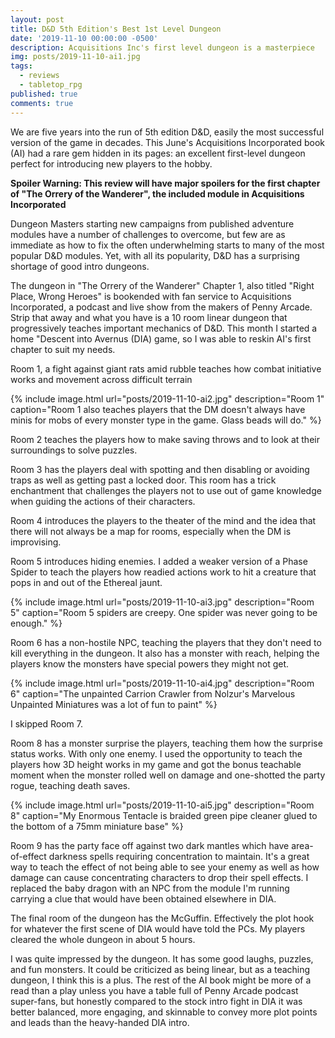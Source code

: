```yaml
---
layout: post
title: D&D 5th Edition's Best 1st Level Dungeon
date: '2019-11-10 00:00:00 -0500'
description: Acquisitions Inc's first level dungeon is a masterpiece
img: posts/2019-11-10-ai1.jpg
tags:
  - reviews
  - tabletop_rpg
published: true
comments: true
---
```


We are five years into the run of 5th edition D&D, easily the most successful version of the game in decades.  This June's Acquisitions Incorporated book (AI) had a rare gem hidden in its pages: an excellent first-level dungeon perfect for introducing new players to the hobby.

**Spoiler Warning: This review will have major spoilers for the first chapter of "The Orrery of the Wanderer", the included module in Acquisitions Incorporated** 

Dungeon Masters starting new campaigns from published adventure modules have a number of challenges to overcome, but few are as immediate as how to fix the often underwhelming starts to many of the most popular D&D modules.  Yet, with all its popularity, D&D has a surprising shortage of good intro dungeons.

The dungeon in "The Orrery of the Wanderer" Chapter 1, also titled "Right Place, Wrong Heroes" is bookended with fan service to Acquisitions Incorporated, a podcast and live show from the makers of Penny Arcade. Strip that away and what you have is a 10 room linear dungeon that progressively teaches important mechanics of D&D.  This month I started a home "Descent into Avernus (DIA) game, so I was able to reskin AI's first chapter to suit my needs.

Room 1, a fight against giant rats amid rubble teaches how combat initiative works and movement across difficult terrain

{% include image.html url="posts/2019-11-10-ai2.jpg" description="Room 1" caption="Room 1 also teaches players that the DM doesn't always have minis for mobs of every monster type in the game.  Glass beads will do." %}

Room 2 teaches the players how to make saving throws and to look at their surroundings to solve puzzles.

Room 3 has the players deal with spotting and then disabling or avoiding traps as well as getting past a locked door.  This room has a trick enchantment that challenges the players not to use out of game knowledge when guiding the actions of their characters.

Room 4 introduces the players to the theater of the mind and the idea that there will not always be a map for rooms, especially when the DM is improvising.

Room 5 introduces hiding enemies. I added a weaker version of a Phase Spider to teach the players how readied actions work to hit a creature that pops in and out of the Ethereal jaunt.

{% include image.html url="posts/2019-11-10-ai3.jpg" description="Room 5" caption="Room 5 spiders are creepy.  One spider was never going to be enough." %}

Room 6 has a non-hostile NPC, teaching the players that they don't need to kill everything in the dungeon. It also has a monster with reach, helping the players know the monsters have special powers they might not get.

{% include image.html url="posts/2019-11-10-ai4.jpg" description="Room 6" caption="The unpainted Carrion Crawler from Nolzur's Marvelous Unpainted Miniatures was a lot of fun to paint" %}

I skipped Room 7.

Room 8 has a monster surprise the players, teaching them how the surprise status works.  With only one enemy.  I used the opportunity to teach the players how 3D height works in my game and got the bonus teachable moment when the monster rolled well on damage and one-shotted the party rogue, teaching death saves.

{% include image.html url="posts/2019-11-10-ai5.jpg" description="Room 8" caption="My Enormous Tentacle is braided green pipe cleaner glued to the bottom of a 75mm miniature base" %}

Room 9 has the party face off against two dark mantles which have area-of-effect darkness spells requiring concentration to maintain.  It's a great way to teach the effect of not being able to see your enemy as well as how damage can cause concentrating characters to drop their spell effects.  I replaced the baby dragon with an NPC from the module I'm running carrying a clue that would have been obtained elsewhere in DIA.

The final room of the dungeon has the McGuffin.  Effectively the plot hook for whatever the first scene of DIA would have told the PCs.  My players cleared the whole dungeon in about 5 hours.

I was quite impressed by the dungeon. It has some good laughs, puzzles, and fun monsters. It could be criticized as being linear, but as a teaching dungeon, I think this is a plus. The rest of the AI book might be more of a read than a play unless you have a table full of Penny Arcade podcast super-fans, but honestly compared to the stock intro fight in DIA it was better balanced, more engaging, and skinnable to convey more plot points and leads than the heavy-handed DIA intro.

